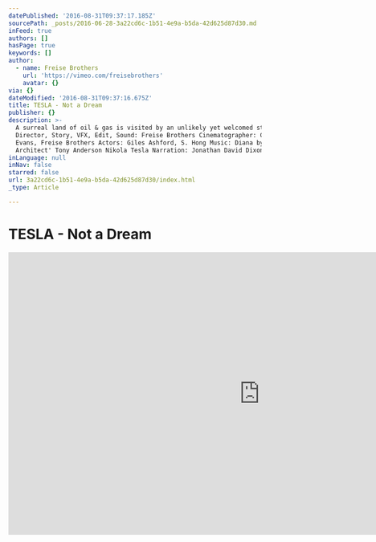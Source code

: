 ```yaml
---
datePublished: '2016-08-31T09:37:17.185Z'
sourcePath: _posts/2016-06-28-3a22cd6c-1b51-4e9a-b5da-42d625d87d30.md
inFeed: true
authors: []
hasPage: true
keywords: []
author:
  - name: Freise Brothers
    url: 'https://vimeo.com/freisebrothers'
    avatar: {}
via: {}
dateModified: '2016-08-31T09:37:16.675Z'
title: TESLA - Not a Dream
publisher: {}
description: >-
  A surreal land of oil & gas is visited by an unlikely yet welcomed stranger.
  Director, Story, VFX, Edit, Sound: Freise Brothers Cinematographer: Christian
  Evans, Freise Brothers Actors: Giles Ashford, S. Hong Music: Diana by 'Sonic
  Architect' Tony Anderson Nikola Tesla Narration: Jonathan David Dixon
inLanguage: null
inNav: false
starred: false
url: 3a22cd6c-1b51-4e9a-b5da-42d625d87d30/index.html
_type: Article

---
```

# TESLA - Not a Dream

<iframe src="https://cdn.embedly.com/widgets/media.html?src=https%3A%2F%2Fplayer.vimeo.com%2Fvideo%2F152927644&amp;url=https%3A%2F%2Fvimeo.com%2F152927644&amp;image=https%3A%2F%2Fi.vimeocdn.com%2Fvideo%2F553672809_1280.jpg&amp;key=b7d04c9b404c499eba89ee7072e1c4f7&amp;type=text%2Fhtml&amp;schema=vimeo" width="1000" height="563" scrolling="no" frameborder="0" allowfullscreen="" style=""></iframe>